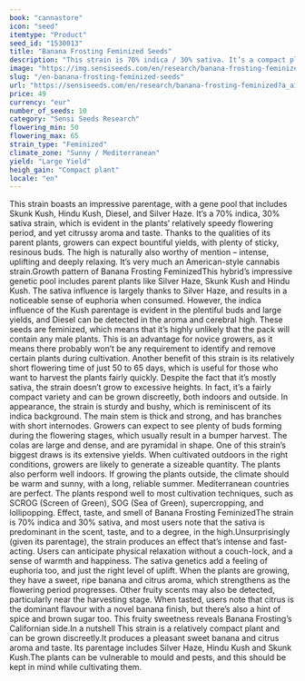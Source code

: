 ```yaml
---
book: "cannastore"
icon: "seed"
itemtype: "Product"
seed_id: "1530013"
title: "Banana Frosting Feminized Seeds"
description: "This strain is 70% indica / 30% sativa. It’s a compact plant, with a relatively fast flowering time. Expect a high that’s relaxing and euphoric."
image: "https://img.sensiseeds.com/en/research/banana-frosting-feminized-image.png"
slug: "/en-banana-frosting-feminized-seeds"
url: "https://sensiseeds.com/en/research/banana-frosting-feminized?a_aid=cannastore"
price: 49
currency: "eur"
number_of_seeds: 10
category: "Sensi Seeds Research"
flowering_min: 50
flowering_max: 65
strain_type: "Feminized"
climate_zone: "Sunny / Mediterranean"
yield: "Large Yield"
heigh_gain: "Compact plant"
locale: "en"
---
```

This strain boasts an impressive parentage, with a gene pool that includes Skunk Kush, Hindu Kush, Diesel, and Silver Haze. It’s a 70% indica, 30% sativa strain, which is evident in the plants’ relatively speedy flowering period, and yet citrussy aroma and taste. Thanks to the qualities of its parent plants, growers can expect bountiful yields, with plenty of sticky, resinous buds. The high is naturally also worthy of mention – intense, uplifting and deeply relaxing. It’s very much an American-style cannabis strain.Growth pattern of Banana Frosting FeminizedThis hybrid’s impressive genetic pool includes parent plants like Silver Haze, Skunk Kush and Hindu Kush. The sativa influence is largely thanks to Silver Haze, and results in a noticeable sense of euphoria when consumed. However, the indica influence of the Kush parentage is evident in the plentiful buds and large yields, and Diesel can be detected in the aroma and cerebral high. These seeds are feminized, which means that it’s highly unlikely that the pack will contain any male plants. This is an advantage for novice growers, as it means there probably won’t be any requirement to identify and remove certain plants during cultivation. Another benefit of this strain is its relatively short flowering time of just 50 to 65 days, which is useful for those who want to harvest the plants fairly quickly. Despite the fact that it’s mostly sativa, the strain doesn’t grow to excessive heights. In fact, it’s a fairly compact variety and can be grown discreetly, both indoors and outside. In appearance, the strain is sturdy and bushy, which is reminiscent of its indica background. The main stem is thick and strong, and has branches with short internodes. Growers can expect to see plenty of buds forming during the flowering stages, which usually result in a bumper harvest. The colas are large and dense, and are pyramidal in shape. One of this strain’s biggest draws is its extensive yields. When cultivated outdoors in the right conditions, growers are likely to generate a sizeable quantity. The plants also perform well indoors. If growing the plants outside, the climate should be warm and sunny, with a long, reliable summer. Mediterranean countries are perfect. The plants respond well to most cultivation techniques, such as SCROG (Screen of Green), SOG (Sea of Green), supercropping, and lollipopping. Effect, taste, and smell of Banana Frosting FeminizedThe strain is 70% indica and 30% sativa, and most users note that the sativa is predominant in the scent, taste, and to a degree, in the high.Unsurprisingly (given its parentage), the strain produces an effect that’s intense and fast-acting. Users can anticipate physical relaxation without a couch-lock, and a sense of warmth and happiness. The sativa genetics add a feeling of euphoria too, and just the right level of uplift. When the plants are growing, they have a sweet, ripe banana and citrus aroma, which strengthens as the flowering period progresses. Other fruity scents may also be detected, particularly near the harvesting stage. When tasted, users note that citrus is the dominant flavour with a novel banana finish, but there’s also a hint of spice and brown sugar too. This fruity sweetness reveals Banana Frosting’s Californian side.In a nutshell This strain is a relatively compact plant and can be grown discreetly.It produces a pleasant sweet banana and citrus aroma and taste. Its parentage includes Silver Haze, Hindu Kush and Skunk Kush.The plants can be vulnerable to mould and pests, and this should be kept in mind while cultivating them.
